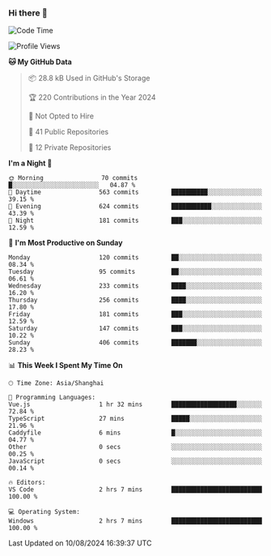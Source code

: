 ### Hi there 👋

<!--
**robinWongM/robinWongM** is a ✨ _special_ ✨ repository because its `README.md` (this file) appears on your GitHub profile.

Here are some ideas to get you started:

- 🔭 I’m currently working on ...
- 🌱 I’m currently learning ...
- 👯 I’m looking to collaborate on ...
- 🤔 I’m looking for help with ...
- 💬 Ask me about ...
- 📫 How to reach me: ...
- 😄 Pronouns: ...
- ⚡ Fun fact: ...
-->

<!--START_SECTION:waka-->
![Code Time](http://img.shields.io/badge/Code%20Time-262%20hrs%2052%20mins-blue)

![Profile Views](http://img.shields.io/badge/Profile%20Views-0-blue)

**🐱 My GitHub Data** 

> 📦 28.8 kB Used in GitHub's Storage 
 > 
> 🏆 220 Contributions in the Year 2024
 > 
> 🚫 Not Opted to Hire
 > 
> 📜 41 Public Repositories 
 > 
> 🔑 12 Private Repositories 
 > 
**I'm a Night 🦉** 

```text
🌞 Morning                70 commits          █░░░░░░░░░░░░░░░░░░░░░░░░   04.87 % 
🌆 Daytime                563 commits         ██████████░░░░░░░░░░░░░░░   39.15 % 
🌃 Evening                624 commits         ███████████░░░░░░░░░░░░░░   43.39 % 
🌙 Night                  181 commits         ███░░░░░░░░░░░░░░░░░░░░░░   12.59 % 
```
📅 **I'm Most Productive on Sunday** 

```text
Monday                   120 commits         ██░░░░░░░░░░░░░░░░░░░░░░░   08.34 % 
Tuesday                  95 commits          ██░░░░░░░░░░░░░░░░░░░░░░░   06.61 % 
Wednesday                233 commits         ████░░░░░░░░░░░░░░░░░░░░░   16.20 % 
Thursday                 256 commits         ████░░░░░░░░░░░░░░░░░░░░░   17.80 % 
Friday                   181 commits         ███░░░░░░░░░░░░░░░░░░░░░░   12.59 % 
Saturday                 147 commits         ███░░░░░░░░░░░░░░░░░░░░░░   10.22 % 
Sunday                   406 commits         ███████░░░░░░░░░░░░░░░░░░   28.23 % 
```


📊 **This Week I Spent My Time On** 

```text
🕑︎ Time Zone: Asia/Shanghai

💬 Programming Languages: 
Vue.js                   1 hr 32 mins        ██████████████████░░░░░░░   72.84 % 
TypeScript               27 mins             █████░░░░░░░░░░░░░░░░░░░░   21.96 % 
Caddyfile                6 mins              █░░░░░░░░░░░░░░░░░░░░░░░░   04.77 % 
Other                    0 secs              ░░░░░░░░░░░░░░░░░░░░░░░░░   00.25 % 
JavaScript               0 secs              ░░░░░░░░░░░░░░░░░░░░░░░░░   00.14 % 

🔥 Editors: 
VS Code                  2 hrs 7 mins        █████████████████████████   100.00 % 

💻 Operating System: 
Windows                  2 hrs 7 mins        █████████████████████████   100.00 % 
```


 Last Updated on 10/08/2024 16:39:37 UTC
<!--END_SECTION:waka-->
